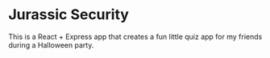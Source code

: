 # Jurassic Security

This is a React + Express app that creates a fun little quiz app for my friends during a Halloween party. 
